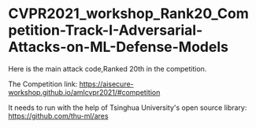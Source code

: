 # CVPR2021_workshop_Rank20_Competition-Track-I-Adversarial-Attacks-on-ML-Defense-Models

Here is the main attack code,Ranked 20th in the competition.

The Competition link:
https://aisecure-workshop.github.io/amlcvpr2021/#competition

It needs to run with the help of Tsinghua University's open source library:
https://github.com/thu-ml/ares
